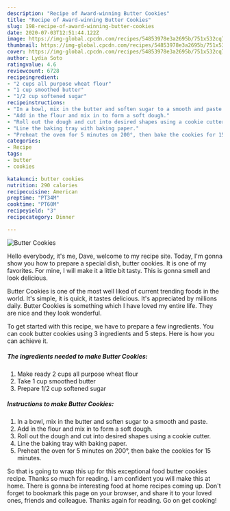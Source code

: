 ```yaml
---
description: "Recipe of Award-winning Butter Cookies"
title: "Recipe of Award-winning Butter Cookies"
slug: 198-recipe-of-award-winning-butter-cookies
date: 2020-07-03T12:51:44.122Z
image: https://img-global.cpcdn.com/recipes/54853978e3a2695b/751x532cq70/butter-cookies-recipe-main-photo.jpg
thumbnail: https://img-global.cpcdn.com/recipes/54853978e3a2695b/751x532cq70/butter-cookies-recipe-main-photo.jpg
cover: https://img-global.cpcdn.com/recipes/54853978e3a2695b/751x532cq70/butter-cookies-recipe-main-photo.jpg
author: Lydia Soto
ratingvalue: 4.6
reviewcount: 6728
recipeingredient:
- "2 cups all purpose wheat flour"
- "1 cup smoothed butter"
- "1/2 cup softened sugar"
recipeinstructions:
- "In a bowl, mix in the butter and soften sugar to a smooth and paste."
- "Add in the flour and mix in to form a soft dough."
- "Roll out the dough and cut into desired shapes using a cookie cutter."
- "Line the baking tray with baking paper."
- "Preheat the oven for 5 minutes on 200°, then bake the cookies for 15 minutes."
categories:
- Recipe
tags:
- butter
- cookies

katakunci: butter cookies 
nutrition: 290 calories
recipecuisine: American
preptime: "PT34M"
cooktime: "PT60M"
recipeyield: "3"
recipecategory: Dinner

---
```



![Butter Cookies](https://img-global.cpcdn.com/recipes/54853978e3a2695b/751x532cq70/butter-cookies-recipe-main-photo.jpg)

Hello everybody, it's me, Dave, welcome to my recipe site. Today, I'm gonna show you how to prepare a special dish, butter cookies. It is one of my favorites. For mine, I will make it a little bit tasty. This is gonna smell and look delicious.

Butter Cookies is one of the most well liked of current trending foods in the world. It's simple, it is quick, it tastes delicious. It's appreciated by millions daily. Butter Cookies is something which I have loved my entire life. They are nice and they look wonderful.




To get started with this recipe, we have to prepare a few ingredients. You can cook butter cookies using 3 ingredients and 5 steps. Here is how you can achieve it.

<!--inarticleads1-->

##### The ingredients needed to make Butter Cookies:

1. Make ready 2 cups all purpose wheat flour
1. Take 1 cup smoothed butter
1. Prepare 1/2 cup softened sugar




<!--inarticleads2-->

##### Instructions to make Butter Cookies:

1. In a bowl, mix in the butter and soften sugar to a smooth and paste.
1. Add in the flour and mix in to form a soft dough.
1. Roll out the dough and cut into desired shapes using a cookie cutter.
1. Line the baking tray with baking paper.
1. Preheat the oven for 5 minutes on 200°, then bake the cookies for 15 minutes.




So that is going to wrap this up for this exceptional food butter cookies recipe. Thanks so much for reading. I am confident you will make this at home. There is gonna be interesting food at home recipes coming up. Don't forget to bookmark this page on your browser, and share it to your loved ones, friends and colleague. Thanks again for reading. Go on get cooking!
